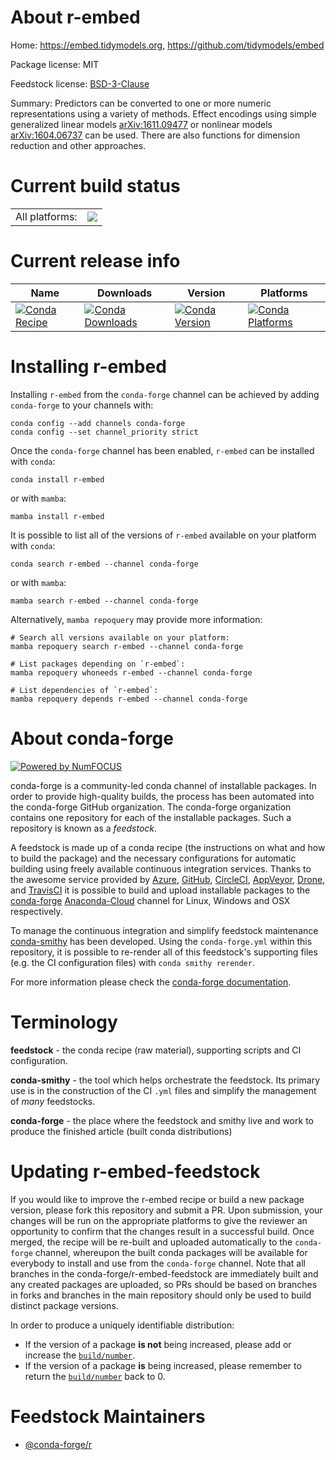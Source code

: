 About r-embed
=============

Home: https://embed.tidymodels.org, https://github.com/tidymodels/embed

Package license: MIT

Feedstock license: [BSD-3-Clause](https://github.com/conda-forge/r-embed-feedstock/blob/main/LICENSE.txt)

Summary: Predictors can be converted to one or more numeric representations using a variety of methods. Effect encodings using simple generalized linear models <arXiv:1611.09477> or nonlinear models <arXiv:1604.06737> can be used.  There are also functions for dimension reduction and other approaches.

Current build status
====================


<table><tr><td>All platforms:</td>
    <td>
      <a href="https://dev.azure.com/conda-forge/feedstock-builds/_build/latest?definitionId=16404&branchName=main">
        <img src="https://dev.azure.com/conda-forge/feedstock-builds/_apis/build/status/r-embed-feedstock?branchName=main">
      </a>
    </td>
  </tr>
</table>

Current release info
====================

| Name | Downloads | Version | Platforms |
| --- | --- | --- | --- |
| [![Conda Recipe](https://img.shields.io/badge/recipe-r--embed-green.svg)](https://anaconda.org/conda-forge/r-embed) | [![Conda Downloads](https://img.shields.io/conda/dn/conda-forge/r-embed.svg)](https://anaconda.org/conda-forge/r-embed) | [![Conda Version](https://img.shields.io/conda/vn/conda-forge/r-embed.svg)](https://anaconda.org/conda-forge/r-embed) | [![Conda Platforms](https://img.shields.io/conda/pn/conda-forge/r-embed.svg)](https://anaconda.org/conda-forge/r-embed) |

Installing r-embed
==================

Installing `r-embed` from the `conda-forge` channel can be achieved by adding `conda-forge` to your channels with:

```
conda config --add channels conda-forge
conda config --set channel_priority strict
```

Once the `conda-forge` channel has been enabled, `r-embed` can be installed with `conda`:

```
conda install r-embed
```

or with `mamba`:

```
mamba install r-embed
```

It is possible to list all of the versions of `r-embed` available on your platform with `conda`:

```
conda search r-embed --channel conda-forge
```

or with `mamba`:

```
mamba search r-embed --channel conda-forge
```

Alternatively, `mamba repoquery` may provide more information:

```
# Search all versions available on your platform:
mamba repoquery search r-embed --channel conda-forge

# List packages depending on `r-embed`:
mamba repoquery whoneeds r-embed --channel conda-forge

# List dependencies of `r-embed`:
mamba repoquery depends r-embed --channel conda-forge
```


About conda-forge
=================

[![Powered by
NumFOCUS](https://img.shields.io/badge/powered%20by-NumFOCUS-orange.svg?style=flat&colorA=E1523D&colorB=007D8A)](https://numfocus.org)

conda-forge is a community-led conda channel of installable packages.
In order to provide high-quality builds, the process has been automated into the
conda-forge GitHub organization. The conda-forge organization contains one repository
for each of the installable packages. Such a repository is known as a *feedstock*.

A feedstock is made up of a conda recipe (the instructions on what and how to build
the package) and the necessary configurations for automatic building using freely
available continuous integration services. Thanks to the awesome service provided by
[Azure](https://azure.microsoft.com/en-us/services/devops/), [GitHub](https://github.com/),
[CircleCI](https://circleci.com/), [AppVeyor](https://www.appveyor.com/),
[Drone](https://cloud.drone.io/welcome), and [TravisCI](https://travis-ci.com/)
it is possible to build and upload installable packages to the
[conda-forge](https://anaconda.org/conda-forge) [Anaconda-Cloud](https://anaconda.org/)
channel for Linux, Windows and OSX respectively.

To manage the continuous integration and simplify feedstock maintenance
[conda-smithy](https://github.com/conda-forge/conda-smithy) has been developed.
Using the ``conda-forge.yml`` within this repository, it is possible to re-render all of
this feedstock's supporting files (e.g. the CI configuration files) with ``conda smithy rerender``.

For more information please check the [conda-forge documentation](https://conda-forge.org/docs/).

Terminology
===========

**feedstock** - the conda recipe (raw material), supporting scripts and CI configuration.

**conda-smithy** - the tool which helps orchestrate the feedstock.
                   Its primary use is in the construction of the CI ``.yml`` files
                   and simplify the management of *many* feedstocks.

**conda-forge** - the place where the feedstock and smithy live and work to
                  produce the finished article (built conda distributions)


Updating r-embed-feedstock
==========================

If you would like to improve the r-embed recipe or build a new
package version, please fork this repository and submit a PR. Upon submission,
your changes will be run on the appropriate platforms to give the reviewer an
opportunity to confirm that the changes result in a successful build. Once
merged, the recipe will be re-built and uploaded automatically to the
`conda-forge` channel, whereupon the built conda packages will be available for
everybody to install and use from the `conda-forge` channel.
Note that all branches in the conda-forge/r-embed-feedstock are
immediately built and any created packages are uploaded, so PRs should be based
on branches in forks and branches in the main repository should only be used to
build distinct package versions.

In order to produce a uniquely identifiable distribution:
 * If the version of a package **is not** being increased, please add or increase
   the [``build/number``](https://docs.conda.io/projects/conda-build/en/latest/resources/define-metadata.html#build-number-and-string).
 * If the version of a package **is** being increased, please remember to return
   the [``build/number``](https://docs.conda.io/projects/conda-build/en/latest/resources/define-metadata.html#build-number-and-string)
   back to 0.

Feedstock Maintainers
=====================

* [@conda-forge/r](https://github.com/conda-forge/r/)

